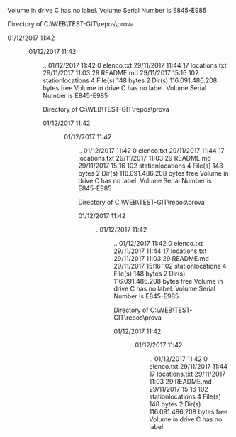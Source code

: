  Volume in drive C has no label.
 Volume Serial Number is E845-E985

 Directory of C:\WEB\TEST-GIT\repos\prova

01/12/2017  11:42    <DIR>          .
01/12/2017  11:42    <DIR>          ..
01/12/2017  11:42                 0 elenco.txt
29/11/2017  11:44                17 locations.txt
29/11/2017  11:03                29 README.md
29/11/2017  15:16               102 stationlocations
               4 File(s)            148 bytes
               2 Dir(s)  116.091.486.208 bytes free
 Volume in drive C has no label.
 Volume Serial Number is E845-E985

 Directory of C:\WEB\TEST-GIT\repos\prova

01/12/2017  11:42    <DIR>          .
01/12/2017  11:42    <DIR>          ..
01/12/2017  11:42                 0 elenco.txt
29/11/2017  11:44                17 locations.txt
29/11/2017  11:03                29 README.md
29/11/2017  15:16               102 stationlocations
               4 File(s)            148 bytes
               2 Dir(s)  116.091.486.208 bytes free
 Volume in drive C has no label.
 Volume Serial Number is E845-E985

 Directory of C:\WEB\TEST-GIT\repos\prova

01/12/2017  11:42    <DIR>          .
01/12/2017  11:42    <DIR>          ..
01/12/2017  11:42                 0 elenco.txt
29/11/2017  11:44                17 locations.txt
29/11/2017  11:03                29 README.md
29/11/2017  15:16               102 stationlocations
               4 File(s)            148 bytes
               2 Dir(s)  116.091.486.208 bytes free
 Volume in drive C has no label.
 Volume Serial Number is E845-E985

 Directory of C:\WEB\TEST-GIT\repos\prova

01/12/2017  11:42    <DIR>          .
01/12/2017  11:42    <DIR>          ..
01/12/2017  11:42                 0 elenco.txt
29/11/2017  11:44                17 locations.txt
29/11/2017  11:03                29 README.md
29/11/2017  15:16               102 stationlocations
               4 File(s)            148 bytes
               2 Dir(s)  116.091.486.208 bytes free
 Volume in drive C has no label.